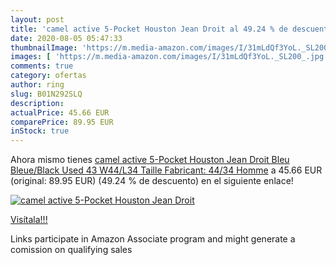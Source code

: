 ```yaml
---
layout: post
title: 'camel active 5-Pocket Houston Jean Droit al 49.24 % de descuento'
date: 2020-08-05 05:47:33
thumbnailImage: 'https://m.media-amazon.com/images/I/31mLdQf3YoL._SL200_.jpg'
images: [ 'https://m.media-amazon.com/images/I/31mLdQf3YoL._SL200_.jpg' ]
comments: true
category: ofertas
author: ring
slug: B01N292SLQ
description:
actualPrice: 45.66 EUR
comparePrice: 89.95 EUR
inStock: true
---
```


Ahora mismo tienes [camel active 5-Pocket Houston Jean Droit  Bleu  Bleue/Black Used 43   W44/L34  Taille Fabricant: 44/34  Homme](https://www.amazon.fr/dp/B01N292SLQ/?tag=tolees0d-21) a 45.66 EUR (original: 89.95 EUR) (49.24 %  de descuento) en el siguiente enlace!

[![camel active 5-Pocket Houston Jean Droit](https://m.media-amazon.com/images/I/31mLdQf3YoL._SL200_.jpg)](https://www.amazon.fr/dp/B01N292SLQ/?tag=tolees0d-21)

[Visítala!!!](https://www.amazon.fr/dp/B01N292SLQ/?tag=tolees0d-21)

Links participate in Amazon Associate program and might generate a comission on qualifying sales
